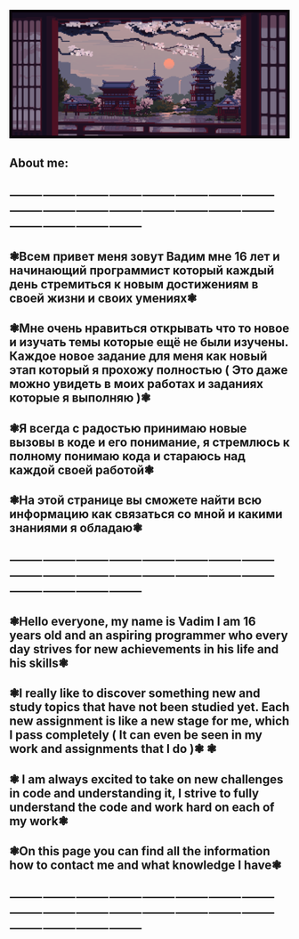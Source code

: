 ![Header](https://github.com/Stervar/Stervar/blob/main/assets/f53336607ee8c6478f25d2665d7d5c3b.gif) 

##                                      About me:

##   ⸻⸻⸻⸻⸻⸻⸻⸻⸻⸻⸻⸻⸻⸻⸻⸻⸻⸻⸻⸻
## ❃Всем привет меня зовут Вадим мне 16 лет и начинающий программист который каждый день стремиться к новым достижениям в своей жизни и своих умениях❃

## ❃Мне очень нравиться открывать что то новое и изучать темы которые ещё не были изучены. Каждое новое задание для меня как новый этап который я прохожу полностью ( Это даже можно увидеть в моих работах и заданиях которые я выполняю )❃

## ❃Я всегда с радостью принимаю новые вызовы в коде и его понимание, я стремлюсь к полному понимаю кода и стараюсь над каждой своей работой❃

## ❃На этой странице вы сможете найти всю информацию как связаться со мной и какими знаниями я обладаю❃

## ⸻⸻⸻⸻⸻⸻⸻⸻⸻⸻⸻⸻⸻⸻⸻⸻⸻⸻⸻⸻

## ❃Hello everyone, my name is Vadim I am 16 years old and an aspiring programmer who every day strives for new achievements in his life and his skills❃

## ❃I really like to discover something new and study topics that have not been studied yet. Each new assignment is like a new stage for me, which I pass completely ( It can even be seen in my work and assignments that I do )❃ ❃

## ❃ I am always excited to take on new challenges in code and understanding it, I strive to fully understand the code and work hard on each of my work❃

## ❃On this page you can find all the information how to contact me and what knowledge I have❃
## ⸻⸻⸻⸻⸻⸻⸻⸻⸻⸻⸻⸻⸻⸻⸻⸻⸻⸻⸻⸻
